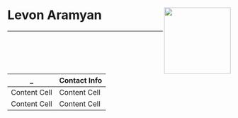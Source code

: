 # Levon Aramyan <img src="https://avatars1.githubusercontent.com/u/43417240?s=400&u=a1453a92825498b0a2e6059b2eaea7a2ca9108b9&v=4" align="right" width="150px" height="150px" />
<hr/>

| _ | Contact Info |
| ------------- | ------------- |
| Content Cell  | Content Cell  |
| Content Cell  | Content Cell  |
